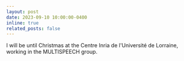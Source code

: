 ```yaml
---
layout: post
date: 2023-09-10 10:00:00-0400
inline: true
related_posts: false
---
```


I will be until Christmas at the Centre Inria de l'Université de Lorraine, working in the MULTISPEECH group.
